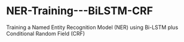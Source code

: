 # NER-Training---BiLSTM-CRF
Training a Named Entity Recognition Model (NER) using Bi-LSTM plus Conditional Random Field (CRF)

